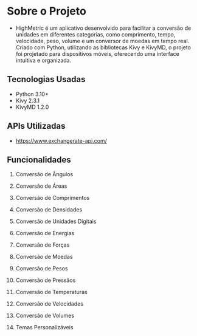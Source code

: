 # Sobre o Projeto

- HighMetric é um aplicativo desenvolvido para facilitar a conversão de unidades em diferentes categorias, como comprimento, 
tempo, velocidade, peso, volume e um conversor de moedas em tempo real. Criado com Python, utilizando as bibliotecas Kivy e KivyMD, o projeto foi projetado para 
dispositivos móveis, oferecendo uma interface intuitiva e organizada.

## Tecnologias Usadas

- Python 3.10+
- Kivy 2.3.1
- KivyMD 1.2.0

## APIs Utilizadas

- https://www.exchangerate-api.com/

## Funcionalidades

1. Conversão de Ângulos

2. Conversão de Áreas

3. Conversão de Comprimentos

4. Conversão de Densidades

5. Conversão de Unidades Digitais

6. Conversão de Energias

7. Conversão de Forças

8. Conversão de Moedas

9. Conversão de Pesos

10. Conversão de Pressãos

11. Conversão de Temperaturas

12. Conversão de Velocidades

13. Conversão de Volumes

14. Temas Personalizáveis